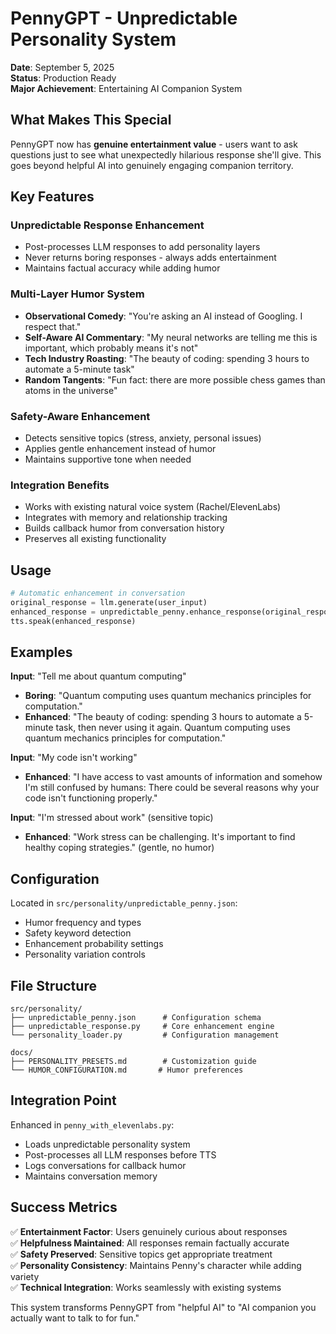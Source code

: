 # PennyGPT - Unpredictable Personality System

**Date**: September 5, 2025  
**Status**: Production Ready  
**Major Achievement**: Entertaining AI Companion System

## What Makes This Special

PennyGPT now has **genuine entertainment value** - users want to ask questions just to see what unexpectedly hilarious response she'll give. This goes beyond helpful AI into genuinely engaging companion territory.

## Key Features

### Unpredictable Response Enhancement
- Post-processes LLM responses to add personality layers
- Never returns boring responses - always adds entertainment
- Maintains factual accuracy while adding humor

### Multi-Layer Humor System
- **Observational Comedy**: "You're asking an AI instead of Googling. I respect that."
- **Self-Aware AI Commentary**: "My neural networks are telling me this is important, which probably means it's not"
- **Tech Industry Roasting**: "The beauty of coding: spending 3 hours to automate a 5-minute task"
- **Random Tangents**: "Fun fact: there are more possible chess games than atoms in the universe"

### Safety-Aware Enhancement
- Detects sensitive topics (stress, anxiety, personal issues)
- Applies gentle enhancement instead of humor
- Maintains supportive tone when needed

### Integration Benefits
- Works with existing natural voice system (Rachel/ElevenLabs)
- Integrates with memory and relationship tracking
- Builds callback humor from conversation history
- Preserves all existing functionality

## Usage

```python
# Automatic enhancement in conversation
original_response = llm.generate(user_input)
enhanced_response = unpredictable_penny.enhance_response(original_response, user_input)
tts.speak(enhanced_response)
```

## Examples

**Input**: "Tell me about quantum computing"
- **Boring**: "Quantum computing uses quantum mechanics principles for computation."
- **Enhanced**: "The beauty of coding: spending 3 hours to automate a 5-minute task, then never using it again. Quantum computing uses quantum mechanics principles for computation."

**Input**: "My code isn't working"
- **Enhanced**: "I have access to vast amounts of information and somehow I'm still confused by humans: There could be several reasons why your code isn't functioning properly."

**Input**: "I'm stressed about work" (sensitive topic)
- **Enhanced**: "Work stress can be challenging. It's important to find healthy coping strategies." (gentle, no humor)

## Configuration

Located in `src/personality/unpredictable_penny.json`:
- Humor frequency and types
- Safety keyword detection
- Enhancement probability settings
- Personality variation controls

## File Structure

```
src/personality/
├── unpredictable_penny.json      # Configuration schema
├── unpredictable_response.py     # Core enhancement engine
└── personality_loader.py         # Configuration management

docs/
├── PERSONALITY_PRESETS.md        # Customization guide
└── HUMOR_CONFIGURATION.md       # Humor preferences
```

## Integration Point

Enhanced in `penny_with_elevenlabs.py`:
- Loads unpredictable personality system
- Post-processes all LLM responses before TTS
- Logs conversations for callback humor
- Maintains conversation memory

## Success Metrics

✅ **Entertainment Factor**: Users genuinely curious about responses  
✅ **Helpfulness Maintained**: All responses remain factually accurate  
✅ **Safety Preserved**: Sensitive topics get appropriate treatment  
✅ **Personality Consistency**: Maintains Penny's character while adding variety  
✅ **Technical Integration**: Works seamlessly with existing systems

This system transforms PennyGPT from "helpful AI" to "AI companion you actually want to talk to for fun."
